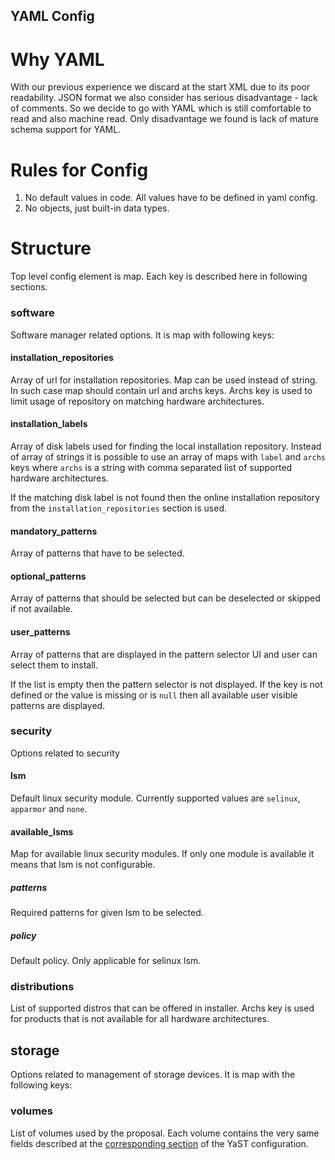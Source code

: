 YAML Config
-----------

Why YAML
========

With our previous experience we discard at the start XML due to its poor readability.
JSON format we also consider has serious disadvantage - lack of comments.
So we decide to go with YAML which is still comfortable to read and also machine read.
Only disadvantage we found is lack of mature schema support for YAML.

Rules for Config
================

1. No default values in code. All values have to be defined in yaml config.
2. No objects, just built-in data types.

Structure
=========

Top level config element is map. Each key is described here in following sections.

### software

Software manager related options. It is map with following keys:

#### installation\_repositories

Array of url for installation repositories. Map can be used instead of string.
In such case map should contain url and archs keys. Archs key is used to limit
usage of repository on matching hardware architectures.

#### installation\_labels

Array of disk labels used for finding the local installation repository. Instead
of array of strings it is possible to use an array of maps with `label` and
`archs` keys where `archs` is a string with comma separated list of supported
hardware architectures.

If the matching disk label is not found then the online installation repository
from the `installation_repositories` section is used.

#### mandatory\_patterns

Array of patterns that have to be selected.

#### optional\_patterns

Array of patterns that should be selected but can be deselected or skipped if not available.

#### user\_patterns

Array of patterns that are displayed in the pattern selector UI and user can
select them to install.

If the list is empty then the pattern selector is not displayed. If the key is
not defined or the value is missing or is `null` then all available user visible
patterns are displayed.

### security

Options related to security

#### lsm

Default linux security module. Currently supported values are `selinux`, `apparmor` and `none`.

#### available\_lsms

Map for available linux security modules. If only one module is
available it means that lsm is not configurable.

##### patterns

Required patterns for given lsm to be selected.

##### policy

Default policy. Only applicable for selinux lsm.


### distributions

List of supported distros that can be offered in installer. Archs key is used
for products that is not available for all hardware architectures.

## storage

Options related to management of storage devices. It is map with the following keys:

### volumes

List of volumes used by the proposal. Each volume contains the very same fields described at the
[corresponding section](https://github.com/yast/yast-installation/blob/master/doc/control-file.md#the-volumes-subsection)
of the YaST configuration.

